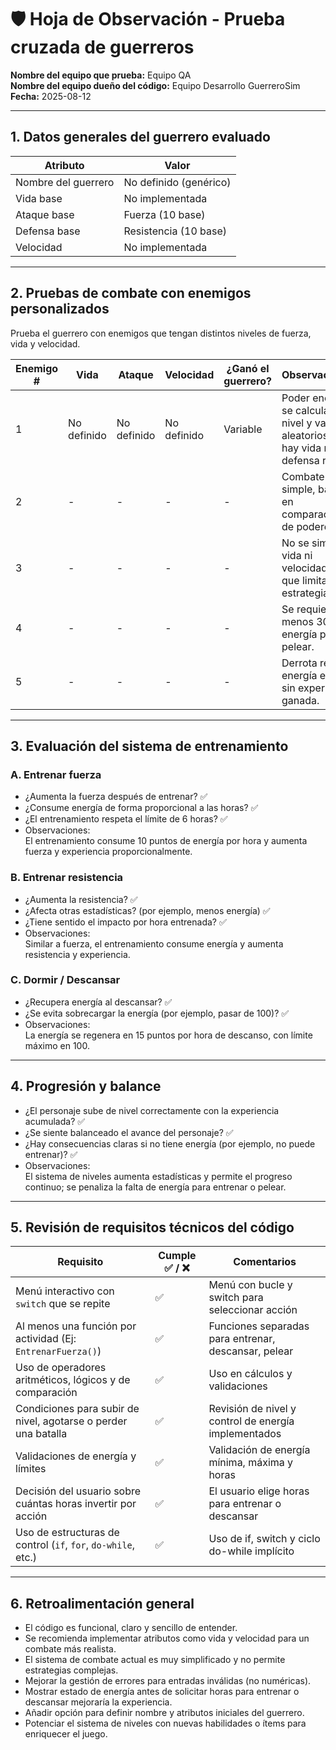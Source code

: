 # 🛡️ Hoja de Observación - Prueba cruzada de guerreros

**Nombre del equipo que prueba:** Equipo QA  
**Nombre del equipo dueño del código:** Equipo Desarrollo GuerreroSim  
**Fecha:** 2025-08-12

---

## 1. Datos generales del guerrero evaluado

| Atributo        | Valor |
|-----------------|-------|
| Nombre del guerrero | No definido (genérico) |
| Vida base       | No implementada |
| Ataque base     | Fuerza (10 base) |
| Defensa base    | Resistencia (10 base) |
| Velocidad       | No implementada |

---

## 2. Pruebas de combate con enemigos personalizados

Prueba el guerrero con enemigos que tengan distintos niveles de fuerza, vida y velocidad.

| Enemigo # | Vida | Ataque | Velocidad | ¿Ganó el guerrero? | Observaciones |
|-----------|------|--------|-----------|---------------------|----------------|
| 1         | No definido | No definido | No definido | Variable | Poder enemigo se calcula con nivel y valores aleatorios. No hay vida ni defensa real. |
| 2         | -    | -      | -         | -                   | Combate es simple, basado en comparación de poderes. |
| 3         | -    | -      | -         | -                   | No se simula vida ni velocidad, lo que limita la estrategia. |
| 4         | -    | -      | -         | -                   | Se requiere al menos 30 energía para pelear. |
| 5         | -    | -      | -         | -                   | Derrota reduce energía en 10, sin experiencia ganada. |

---

## 3. Evaluación del sistema de entrenamiento

### A. Entrenar fuerza

- ¿Aumenta la fuerza después de entrenar? ✅  
- ¿Consume energía de forma proporcional a las horas? ✅  
- ¿El entrenamiento respeta el límite de 6 horas? ✅  
- Observaciones:  
  El entrenamiento consume 10 puntos de energía por hora y aumenta fuerza y experiencia proporcionalmente.

### B. Entrenar resistencia

- ¿Aumenta la resistencia? ✅  
- ¿Afecta otras estadísticas? (por ejemplo, menos energía) ✅  
- ¿Tiene sentido el impacto por hora entrenada? ✅  
- Observaciones:  
  Similar a fuerza, el entrenamiento consume energía y aumenta resistencia y experiencia.

### C. Dormir / Descansar

- ¿Recupera energía al descansar? ✅  
- ¿Se evita sobrecargar la energía (por ejemplo, pasar de 100)? ✅  
- Observaciones:  
  La energía se regenera en 15 puntos por hora de descanso, con límite máximo en 100.

---

## 4. Progresión y balance

- ¿El personaje sube de nivel correctamente con la experiencia acumulada? ✅  
- ¿Se siente balanceado el avance del personaje? ✅  
- ¿Hay consecuencias claras si no tiene energía (por ejemplo, no puede entrenar)? ✅  
- Observaciones:  
  El sistema de niveles aumenta estadísticas y permite el progreso continuo; se penaliza la falta de energía para entrenar o pelear.

---

## 5. Revisión de requisitos técnicos del código

| Requisito                                                        | Cumple ✅ / ❌ | Comentarios |
|------------------------------------------------------------------|---------------|-------------|
| Menú interactivo con `switch` que se repite                     | ✅            | Menú con bucle y switch para seleccionar acción |
| Al menos una función por actividad (Ej: `EntrenarFuerza()`)     | ✅            | Funciones separadas para entrenar, descansar, pelear |
| Uso de operadores aritméticos, lógicos y de comparación         | ✅            | Uso en cálculos y validaciones |
| Condiciones para subir de nivel, agotarse o perder una batalla | ✅            | Revisión de nivel y control de energía implementados |
| Validaciones de energía y límites                               | ✅            | Validación de energía mínima, máxima y horas |
| Decisión del usuario sobre cuántas horas invertir por acción   | ✅            | El usuario elige horas para entrenar o descansar |
| Uso de estructuras de control (`if`, `for`, `do-while`, etc.)   | ✅            | Uso de if, switch y ciclo do-while implícito |

---

## 6. Retroalimentación general

- El código es funcional, claro y sencillo de entender.  
- Se recomienda implementar atributos como vida y velocidad para un combate más realista.  
- El sistema de combate actual es muy simplificado y no permite estrategias complejas.  
- Mejorar la gestión de errores para entradas inválidas (no numéricas).  
- Mostrar estado de energía antes de solicitar horas para entrenar o descansar mejoraría la experiencia.  
- Añadir opción para definir nombre y atributos iniciales del guerrero.  
- Potenciar el sistema de niveles con nuevas habilidades o ítems para enriquecer el juego.
